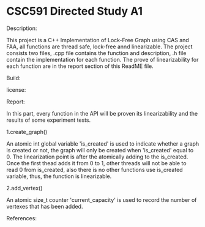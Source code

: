 # CSC591 Directed Study A1

Description:

This project is a C++ Implementation of Lock-Free Graph using CAS and FAA, all functions are thread safe, lock-free annd linearizable. The project consists two files, .cpp file contains the function and description, .h file contain the implementation for each function. The prove of linearizability for each function are in the report section of this ReadME file.


Build:


license:


Report:

In this part, every function in the API will be proven its linearizability and the results of some experiment tests.

1.create_graph()

An atomic int global variable 'is_created' is used to indicate whether a graph is created or not, the graph will only be created when 'is_created' equal to 0. The linearization point is after the atomically adding to the is_created. Once the first thead adds it from 0 to 1, other threads will not be able to read 0 from is_created, also there is no other functions use is_created variable, thus, the function is linearizable. 

2.add_vertex()

An atomic size_t counter 'current_capacity' is used to record the number of vertexes that has been added.


References:
